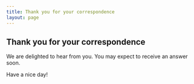 ```yaml
---
title: Thank you for your correspondence
layout: page
---
```


## Thank you for your correspondence
We are delighted to hear from you. You may expect to receive an answer soon.

Have a nice day!
